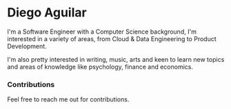 # Diego Aguilar

I'm a Software Engineer with a Computer Science background, I'm interested in a variety of areas, from Cloud & Data Engineering to Product Development.

I'm also pretty interested in writing, music, arts and keen to learn new topics and areas of knowledge like psychology, finance and economics.

### Contributions

Feel free to reach me out for contributions.

